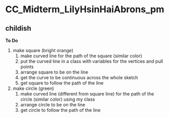 # CC_Midterm_LilyHsinHaiAbrons_pm
## childish


**To Do**
1. make square (bright orange)
	1. make curved line for the path of the square (similar color)
	1. put the curved line in a class with variables for the vertices and pull points
	1. arrange square to be on the line
	1. get the curve to be continuous across the whole sketch
	1. get square to follow the path of the line
1. make circle (green)
	1. make curved line (different from square line) for the path of the circle (similar color) using my class
	1. arrange circle to be on the line
	1. get circle to follow the path of the line
